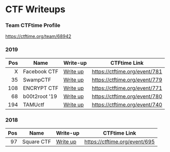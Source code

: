# CTF Writeups

### Team CTFtime Profile
https://ctftime.org/team/68942

### 2019

| Pos |  Name                 |       Write-up                                 |    CTFtime Link               | 
|----:|-----------------------|------------------------------------------------|-------------------------------|
| X   | Facebook CTF          | [Write up](./2019/FacebookCTF/README.md)       | https://ctftime.org/event/781 |
| 35  | SwampCTF              | [Write up](./2019/SwampCTF/README.md)          | https://ctftime.org/event/779 |
| 108 | ENCRYPT CTF           | [Write up](./2019/ENCRYPT/README.md)           | https://ctftime.org/event/771 |
| 68  | b00t2root '19         | [Write up](./2019/Boot2Root/README.md)         | https://ctftime.org/event/780 |
| 194 | TAMUctf               | [Write up](./2019/TAMUctf/README.md)           | https://ctftime.org/event/740 |

### 2018

| Pos |  Name                 |        Write-up                                |    CTFtime Link               | 
|----:|-----------------------|------------------------------------------------|-------------------------------|       
|  97 | Square CTF            |  [Write up](./2018/SquareCTF_2018/README.md)   | https://ctftime.org/event/695 |
